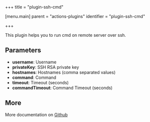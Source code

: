 +++
title = "plugin-ssh-cmd"

[menu.main]
parent = "actions-plugins"
identifier = "plugin-ssh-cmd"

+++

This plugin helps you to run cmd on remote server over ssh.

## Parameters

* **username**: Username
* **privateKey**: SSH RSA private key
* **hostnames**: Hostnames (comma separated values)
* **command**: Command
* **timeout**: Timeout (seconds)
* **commandTimeout**: Command Timeout (seconds)


## More

More documentation on [Github](https://github.com/ovh/cds/tree/master/contrib/plugins/plugin-ssh-cmd/README.md)

